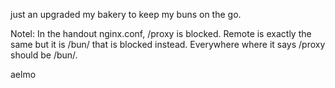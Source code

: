 just an upgraded my bakery to keep my buns on the go.

Notel: In the handout nginx.conf, /proxy is blocked. Remote is exactly the same but it is /bun/ that is blocked instead. Everywhere where it says /proxy should be /bun/.

aelmo
